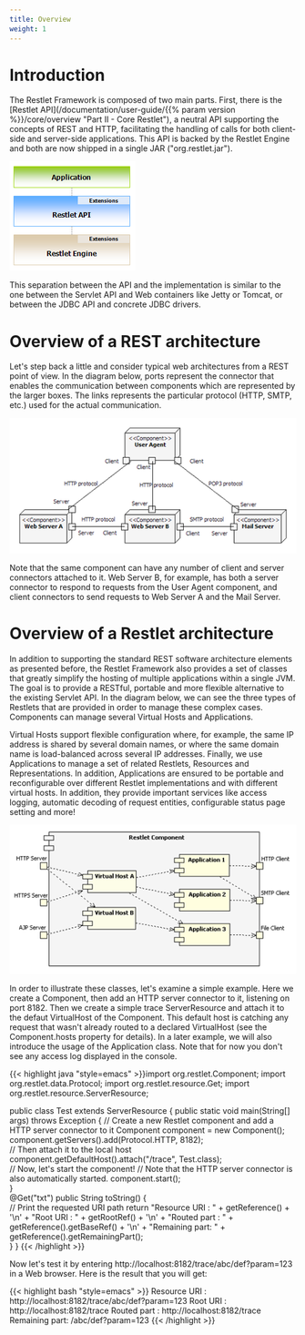 ```yaml
---
title: Overview
weight: 1
---
```

# Introduction

The Restlet Framework is composed of two main parts. First, there is the
[Restlet API](/documentation/user-guide/{{% param version %}}/core/overview "Part II - Core Restlet"),
a neutral API supporting the concepts of REST and HTTP, facilitating the
handling of calls for both client-side and server-side applications.
This API is backed by the Restlet Engine and both are now shipped in a
single JAR ("org.restlet.jar").

![](../images/tutorial01.png)

This separation between the API and the implementation is similar to the
one between the Servlet API and Web containers like Jetty or Tomcat, or
between the JDBC API and concrete JDBC drivers.

# Overview of a REST architecture

Let's step back a little and consider typical web architectures from a
REST point of view. In the diagram below, ports represent the connector
that enables the communication between components which are represented
by the larger boxes. The links represents the particular protocol (HTTP,
SMTP, etc.) used for the actual communication.

![](../images/tutorial04.png)

Note that the same component can have any number of client and server
connectors attached to it. Web Server B, for example, has both a server
connector to respond to requests from the User Agent component, and
client connectors to send requests to Web Server A and the Mail Server.

# Overview of a Restlet architecture

In addition to supporting the standard REST software architecture
elements as presented before, the Restlet Framework also provides a set
of classes that greatly simplify the hosting of multiple applications
within a single JVM. The goal is to provide a RESTful, portable and more
flexible alternative to the existing Servlet API. In the diagram below,
we can see the three types of Restlets that are provided in order to
manage these complex cases. Components can manage several Virtual Hosts
and Applications.

Virtual Hosts support flexible configuration where, for example, the
same IP address is shared by several domain names, or where the same
domain name is load-balanced across several IP addresses. Finally, we
use Applications to manage a set of related Restlets, Resources and
Representations. In addition, Applications are ensured to be portable
and reconfigurable over different Restlet implementations and with
different virtual hosts. In addition, they provide important services
like access logging, automatic decoding of request entities,
configurable status page setting and more!

![](../images/tutorial05.png)

In order to illustrate these classes, let's examine a simple example.
Here we create a Component, then add an HTTP server connector to it,
listening on port 8182. Then we create a simple trace ServerResource and attach
it to the defaut VirtualHost of the Component. This default host is
catching any request that wasn't already routed to a declared
VirtualHost (see the Component.hosts property for details). In a later
example, we will also introduce the usage of the Application class. Note
that for now you don't see any access log displayed in the console. 


{{< highlight java "style=emacs" >}}import org.restlet.Component;
import org.restlet.data.Protocol;
import org.restlet.resource.Get;
import org.restlet.resource.ServerResource;

public class Test extends ServerResource {
    public static void main(String[] args) throws Exception {
        // Create a new Restlet component and add a HTTP server connector to it
        Component component = new Component();  
        component.getServers().add(Protocol.HTTP, 8182);  
        // Then attach it to the local host
        component.getDefaultHost().attach("/trace", Test.class);  
        // Now, let's start the component!
        // Note that the HTTP server connector is also automatically started.
        component.start();  
    }  
    @Get("txt")
    public String toString() {  
        // Print the requested URI path
        return "Resource URI  : " + getReference() + '\n' + "Root URI      : "
                + getRootRef() + '\n' + "Routed part   : "
                + getReference().getBaseRef() + '\n' + "Remaining part: "
                + getReference().getRemainingPart();  
    }
}
{{< /highlight >}}

Now let's test it by entering
http://localhost:8182/trace/abc/def?param=123 in a Web browser. Here is
the result that you will get:

{{< highlight bash "style=emacs" >}}    Resource URI  : http://localhost:8182/trace/abc/def?param=123
    Root URI      : http://localhost:8182/trace
    Routed part   : http://localhost:8182/trace
    Remaining part: /abc/def?param=123
{{< /highlight >}}
